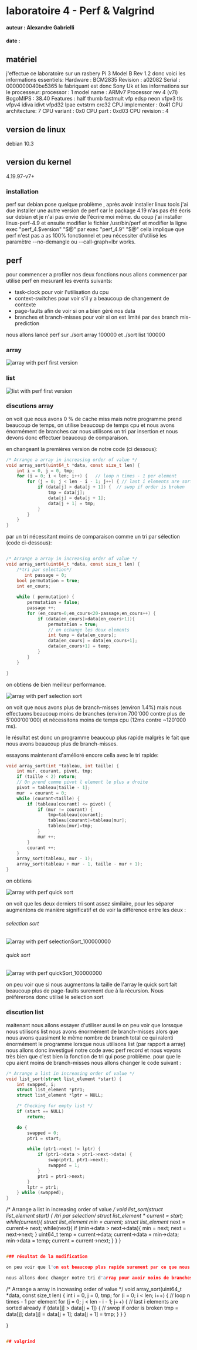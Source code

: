 # laboratoire 4 - Perf & Valgrind
#### auteur : Alexandre Gabrielli
#### date : 

## matériel

j'effectue ce laboratoire sur un rasbery Pi 3 Model B Rev 1.2 donc voici les informations essentiels:
Hardware	: BCM2835
Revision	: a02082
Serial		: 0000000040be5365
le fabriquant est donc Sony Uk
et les informations sur le processeur: 
processor	: 1
model name	: ARMv7 Processor rev 4 (v7l)
BogoMIPS	: 38.40
Features	: half thumb fastmult vfp edsp neon vfpv3 tls vfpv4 idiva idivt vfpd32 lpae evtstrm crc32 
CPU implementer	: 0x41
CPU architecture: 7
CPU variant	: 0x0
CPU part	: 0xd03
CPU revision	: 4

## version de linux 
debian 10.3
## version du kernel
4.19.97-v7+

### installation 

perf sur debian pose quelque problème , après avoir installer linux tools j'ai due installer une autre version de perf car le package 4.19 n'as pas été écris sur debian et je n'ai pas envie de l'écrire moi même.
du coup j'ai installer linux-perf-4.9 et ensuite modifier le fichier /usr/bin/perf  et modifier la ligne exec "perf_4.$version" "$@" par exec "perf_4.9" "$@" cella implique que perf n'est pas a as 100% fonctionnel et peu nécessiter d'utilisé les paramètre  --no-demangle ou --call-graph=lbr works.


## perf

pour commencer a profiler nos deux fonctions nous allons commencer par utilisé perf en mesurant les events suivants:

- task-clock pour voir l'utilisation du cpu
- context-switches pour voir s'il y a beaucoup de changement de contexte
- page-faults afin de voir si on a bien géré nos data
- branches et branch-misses pour voir si on est limité par des branch mis-prediction

nous allons lancé perf sur ./sort array 100000 et ./sort list 100000

### array 

![array with perf first version](.\_array_perf_first_version.png)

### list

![list with perf first version](.\_list_perf_first_version.png)


### discutions array 

on voit que nous avons 0 % de cache miss mais notre programme prend beaucoup de temps, on utilise beaucoup de temps cpu et nous avons énormément de branches car nous utilisons un tri par insertion et nous devons donc effectuer beaucoup de comparaison.

en changeant la premières version de notre code (ci dessous): 

```c
/* Arrange a array in increasing order of value */
void array_sort(uint64_t *data, const size_t len) {
    int i = 0, j = 0, tmp;
    for (i = 0; i < len; i++) {   // loop n times - 1 per element
        for (j = 0; j < len - i - 1; j++) { // last i elements are sorted already
            if (data[j] > data[j + 1]) {  // swop if order is broken
                tmp = data[j];
                data[j] = data[j + 1];
                data[j + 1] = tmp;
            }
        }
    }
}
```
par un tri nécessitant moins de comparaison comme un tri par sélection (code ci-dessous): 
```c

/* Arrange a array in increasing order of value */
void array_sort(uint64_t *data, const size_t len) {
    /*tri par selection*/
       int passage = 0;
    bool permutation = true;
    int en_cours;
   
    while ( permutation) {
        permutation = false;
        passage ++;
        for (en_cours=0;en_cours<20-passage;en_cours++) {
            if (data[en_cours]>data[en_cours+1]){
                permutation = true;
                // on echange les deux elements
                int temp = data[en_cours];
                data[en_cours] = data[en_cours+1];
                data[en_cours+1] = temp;
            }
        }
    }

}
```
on obtiens de bien meilleur performance. 

![array with perf selection sort](.\_array_perf_selection.png)

on voit que nous avons plus de branch-misses (environ 1.4%) mais nous effectuons beaucoup moins de branches (environ 700'000 contre plus de 5'000'00'000) et nécessitons moins de temps cpu (12ms contre ~120'000 ms). 

le résultat est donc un programme beaucoup plus rapide malgrès le fait que nous avons beaucoup plus de branch-misses.

essayons maintenant d'amélioré encore cella avec le tri rapide:

```c
void array_sort(int *tableau, int taille) {
    int mur, courant, pivot, tmp;
    if (taille < 2) return;
    // On prend comme pivot l element le plus a droite
    pivot = tableau[taille - 1];
    mur  = courant = 0;
    while (courant<taille) {
        if (tableau[courant] <= pivot) {
            if (mur != courant) {
                tmp=tableau[courant];
                tableau[courant]=tableau[mur];
                tableau[mur]=tmp;              
            }
            mur ++;
        }
        courant ++;
    }
    array_sort(tableau, mur - 1);
    array_sort(tableau + mur - 1, taille - mur + 1);
}

```

on obtiens 

![array with perf quick sort](.\_array_perf_rapide.png)

on voit que les deux derniers tri sont assez similaire, pour les séparer augmentons de manière significatif et de voir la différence entre les deux : 

###### selection sort

![array with perf selectionSort_100000000](.\_array_perf_selctionSort_100000000.png)

###### quick sort

![ array with perf quickSort_100000000](.\_array_perf_quickSort_100000000.png)

on peu voir que si nous augmentons la taille de l'array le quick sort fait beaucoup plus de page-faults surement due à la récursion. Nous préférerons donc utilisé le selection sort

### discution list

maitenant nous allons essayer d'utiliser aussi le 
on peu voir que lorssque nous utilisons list nous avons énormément de branch-misses alors que nous avons quasiment le même nombre de branch total ce qui ralenti énormément le programme lorsque nous utilisons list (par rapport a array)
nous allons donc investigué notre code avec perf record et nous voyons très bien que c'est bien la fonction de tri qui pose problème. 
pour que le cpu aient moins de branch-misses nous allons changer le code suivant : 
```c
/* Arrange a list in increasing order of value */
void list_sort(struct list_element *start) {
    int swapped, i;
    struct list_element *ptr1;
    struct list_element *lptr = NULL;

    /* Checking for empty list */
    if (start == NULL)
        return;

    do {
        swapped = 0;
        ptr1 = start;

        while (ptr1->next != lptr) {
            if (ptr1->data > ptr1->next->data) {
                swap(ptr1, ptr1->next);
                swapped = 1;
            }
            ptr1 = ptr1->next;
        }
        lptr = ptr1;
    } while (swapped);
}
```
/* Arrange a list in increasing order of value */
void list_sort(struct list_element *start) {
    /*tri par selection*/
    struct list_element * current = start;
    while(current){
        struct list_element* min = current;
        struct list_element* next = current-> next;
        while(next){
            if (min->data > next->data){
                min = next; 
                next = next->next;
            }
            uint64_t temp = current->data;
            current->data = min->data;
            min->data = temp;
            current = current->next;
         }
     }
}

```c 

### résultat de la modification

on peu voir que l'on est beaucoup plus rapide surement par ce que nous avons beaucoup moins de branches et malgrès les 6% de branches miss nous somme bien meilleur avec ce tri

nous allons donc changer notre tri d'array pour avoir moins de branches afin d'amélioré le temps cpu

```
/* Arrange a array in increasing order of value */
void array_sort(uint64_t *data, const size_t len) {
    int i = 0, j = 0, tmp;
    for (i = 0; i < len; i++) {   // loop n times - 1 per element
        for (j = 0; j < len - i - 1; j++) { // last i elements are sorted already
            if (data[j] > data[j + 1]) {   // swop if order is broken
                tmp = data[j];
                data[j] = data[j + 1];
                data[j + 1] = tmp;
            }
        }
    }

}
```c

## valgrind 




```